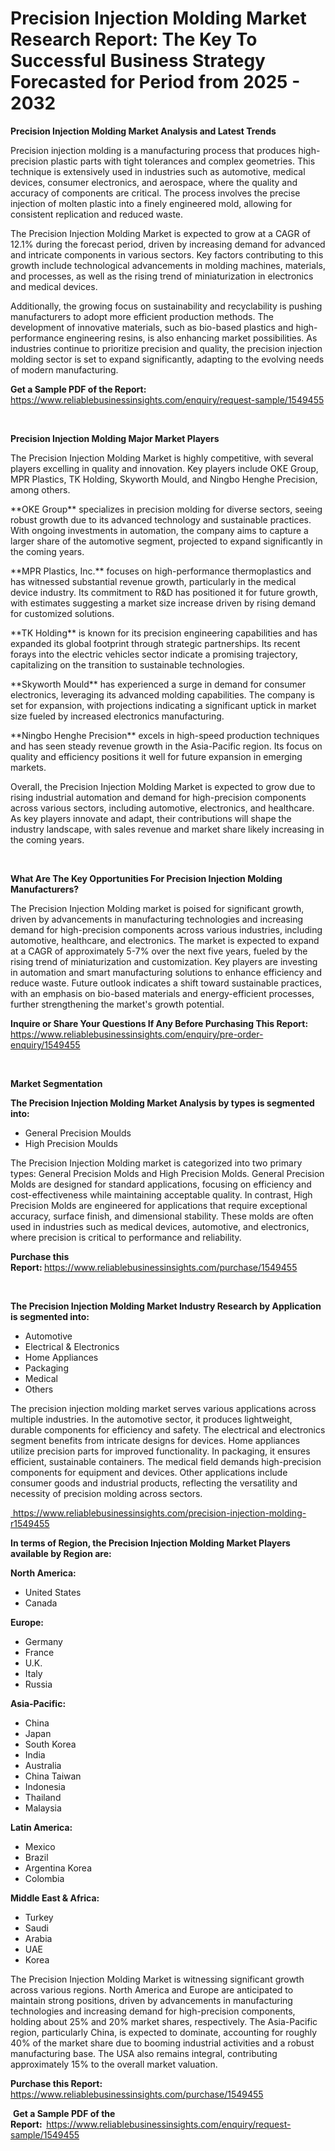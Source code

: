<p><h1>Precision Injection Molding Market Research Report: The Key To Successful Business Strategy Forecasted for Period from 2025 - 2032</h1></p><p><strong>Precision Injection Molding Market Analysis and Latest Trends</strong></p>
<p><p>Precision injection molding is a manufacturing process that produces high-precision plastic parts with tight tolerances and complex geometries. This technique is extensively used in industries such as automotive, medical devices, consumer electronics, and aerospace, where the quality and accuracy of components are critical. The process involves the precise injection of molten plastic into a finely engineered mold, allowing for consistent replication and reduced waste.</p><p>The Precision Injection Molding Market is expected to grow at a CAGR of 12.1% during the forecast period, driven by increasing demand for advanced and intricate components in various sectors. Key factors contributing to this growth include technological advancements in molding machines, materials, and processes, as well as the rising trend of miniaturization in electronics and medical devices.</p><p>Additionally, the growing focus on sustainability and recyclability is pushing manufacturers to adopt more efficient production methods. The development of innovative materials, such as bio-based plastics and high-performance engineering resins, is also enhancing market possibilities. As industries continue to prioritize precision and quality, the precision injection molding sector is set to expand significantly, adapting to the evolving needs of modern manufacturing.</p></p>
<p><strong>Get a Sample PDF of the Report:&nbsp;</strong> <a href="https://www.reliablebusinessinsights.com/enquiry/request-sample/1549455?utm_campaign=2950&utm_medium=2&utm_source=Github&utm_content=ia&utm_term=16042025&utm_id=precision-injection-molding">https://www.reliablebusinessinsights.com/enquiry/request-sample/1549455</a></p>
<p>&nbsp;</p>
<p><strong>Precision Injection Molding Major Market Players</strong></p>
<p><p>The Precision Injection Molding Market is highly competitive, with several players excelling in quality and innovation. Key players include OKE Group, MPR Plastics, TK Holding, Skyworth Mould, and Ningbo Henghe Precision, among others. </p><p>**OKE Group** specializes in precision molding for diverse sectors, seeing robust growth due to its advanced technology and sustainable practices. With ongoing investments in automation, the company aims to capture a larger share of the automotive segment, projected to expand significantly in the coming years.</p><p>**MPR Plastics, Inc.** focuses on high-performance thermoplastics and has witnessed substantial revenue growth, particularly in the medical device industry. Its commitment to R&D has positioned it for future growth, with estimates suggesting a market size increase driven by rising demand for customized solutions.</p><p>**TK Holding** is known for its precision engineering capabilities and has expanded its global footprint through strategic partnerships. Its recent forays into the electric vehicles sector indicate a promising trajectory, capitalizing on the transition to sustainable technologies.</p><p>**Skyworth Mould** has experienced a surge in demand for consumer electronics, leveraging its advanced molding capabilities. The company is set for expansion, with projections indicating a significant uptick in market size fueled by increased electronics manufacturing.</p><p>**Ningbo Henghe Precision** excels in high-speed production techniques and has seen steady revenue growth in the Asia-Pacific region. Its focus on quality and efficiency positions it well for future expansion in emerging markets.</p><p>Overall, the Precision Injection Molding Market is expected to grow due to rising industrial automation and demand for high-precision components across various sectors, including automotive, electronics, and healthcare. As key players innovate and adapt, their contributions will shape the industry landscape, with sales revenue and market share likely increasing in the coming years.</p></p>
<p>&nbsp;</p>
<p><strong>What Are The Key Opportunities For Precision Injection Molding Manufacturers?</strong></p>
<p><p>The Precision Injection Molding market is poised for significant growth, driven by advancements in manufacturing technologies and increasing demand for high-precision components across various industries, including automotive, healthcare, and electronics. The market is expected to expand at a CAGR of approximately 5-7% over the next five years, fueled by the rising trend of miniaturization and customization. Key players are investing in automation and smart manufacturing solutions to enhance efficiency and reduce waste. Future outlook indicates a shift toward sustainable practices, with an emphasis on bio-based materials and energy-efficient processes, further strengthening the market's growth potential.</p></p>
<p><strong>Inquire or Share Your Questions If Any Before Purchasing This Report:</strong> <a href="https://www.reliablebusinessinsights.com/enquiry/pre-order-enquiry/1549455?utm_campaign=2950&utm_medium=2&utm_source=Github&utm_content=ia&utm_term=16042025&utm_id=precision-injection-molding">https://www.reliablebusinessinsights.com/enquiry/pre-order-enquiry/1549455</a></p>
<p>&nbsp;</p>
<p><strong>Market Segmentation</strong></p>
<p><strong>The Precision Injection Molding Market Analysis by types is segmented into:</strong></p>
<p><ul><li>General Precision Moulds</li><li>High Precision Moulds</li></ul></p>
<p><p>The Precision Injection Molding market is categorized into two primary types: General Precision Molds and High Precision Molds. General Precision Molds are designed for standard applications, focusing on efficiency and cost-effectiveness while maintaining acceptable quality. In contrast, High Precision Molds are engineered for applications that require exceptional accuracy, surface finish, and dimensional stability. These molds are often used in industries such as medical devices, automotive, and electronics, where precision is critical to performance and reliability.</p></p>
<p><strong>Purchase this Report:&nbsp;</strong><a href="https://www.reliablebusinessinsights.com/purchase/1549455?utm_campaign=2950&utm_medium=2&utm_source=Github&utm_content=ia&utm_term=16042025&utm_id=precision-injection-molding">https://www.reliablebusinessinsights.com/purchase/1549455</a></p>
<p>&nbsp;</p>
<p><strong>The Precision Injection Molding Market Industry Research by Application is segmented into:</strong></p>
<p><ul><li>Automotive</li><li>Electrical & Electronics</li><li>Home Appliances</li><li>Packaging</li><li>Medical</li><li>Others</li></ul></p>
<p><p>The precision injection molding market serves various applications across multiple industries. In the automotive sector, it produces lightweight, durable components for efficiency and safety. The electrical and electronics segment benefits from intricate designs for devices. Home appliances utilize precision parts for improved functionality. In packaging, it ensures efficient, sustainable containers. The medical field demands high-precision components for equipment and devices. Other applications include consumer goods and industrial products, reflecting the versatility and necessity of precision molding across sectors.</p></p>
<p><a href="https://www.reliablebusinessinsights.com/precision-injection-molding-r1549455?utm_campaign=2950&utm_medium=2&utm_source=Github&utm_content=ia&utm_term=16042025&utm_id=precision-injection-molding">&nbsp;https://www.reliablebusinessinsights.com/precision-injection-molding-r1549455</a></p>
<p><strong>In terms of Region, the Precision Injection Molding Market Players available by Region are:</strong></p>
<p>
    <p> <strong> North America: </strong>
        <ul>
            <li>United States</li>
            <li>Canada</li>
        </ul>
        </p> 
    <p> <strong> Europe: </strong>
        <ul>
            <li>Germany</li>
            <li>France</li>
            <li>U.K.</li>
            <li>Italy</li>
            <li>Russia</li>
        </ul>
        </p> 
    <p> <strong> Asia-Pacific: </strong>
        <ul>
            <li>China</li>
            <li>Japan</li>
            <li>South Korea</li>
            <li>India</li>
            <li>Australia</li>
            <li>China Taiwan</li>
            <li>Indonesia</li>
            <li>Thailand</li>
            <li>Malaysia</li>
        </ul>
        </p> 
    <p> <strong> Latin America: </strong>
        <ul>
            <li>Mexico</li>
            <li>Brazil</li>
            <li>Argentina Korea</li>
            <li>Colombia</li>
        </ul>
        </p> 
    <p> <strong> Middle East & Africa: </strong>
        <ul>
            <li>Turkey</li>
            <li>Saudi</li>
            <li>Arabia</li>
            <li>UAE</li>
            <li>Korea</li>
        </ul>
    </p>
    </p>
<p><p>The Precision Injection Molding Market is witnessing significant growth across various regions. North America and Europe are anticipated to maintain strong positions, driven by advancements in manufacturing technologies and increasing demand for high-precision components, holding about 25% and 20% market shares, respectively. The Asia-Pacific region, particularly China, is expected to dominate, accounting for roughly 40% of the market share due to booming industrial activities and a robust manufacturing base. The USA also remains integral, contributing approximately 15% to the overall market valuation.</p></p>
<p><strong>Purchase this Report: </strong><a href="https://www.reliablebusinessinsights.com/purchase/1549455?utm_campaign=2950&utm_medium=2&utm_source=Github&utm_content=ia&utm_term=16042025&utm_id=precision-injection-molding">https://www.reliablebusinessinsights.com/purchase/1549455</a></p>
<p>&nbsp;<strong>Get a Sample PDF of the Report:&nbsp;&nbsp;</strong><a href="https://www.reliablebusinessinsights.com/enquiry/request-sample/1549455?utm_campaign=2950&utm_medium=2&utm_source=Github&utm_content=ia&utm_term=16042025&utm_id=precision-injection-molding">https://www.reliablebusinessinsights.com/enquiry/request-sample/1549455</a></p>
<p><strong></strong></p>
<p><p></p><p></p><p></p></p>